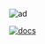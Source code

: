 ![ad](https://github.com/user-attachments/assets/0c9e1c09-e2a2-4180-93b6-64ce95a55aaa)

[![docs](https://github.com/user-attachments/assets/1acbf22f-51c3-496e-92ac-36a88f771dc4)](https://jetenginex.github.io/docs/)
